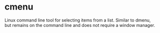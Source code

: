 # cmenu
Linux command line tool for selecting items from a list. Similar to dmenu, but remains on the command line and does not require a window manager.
